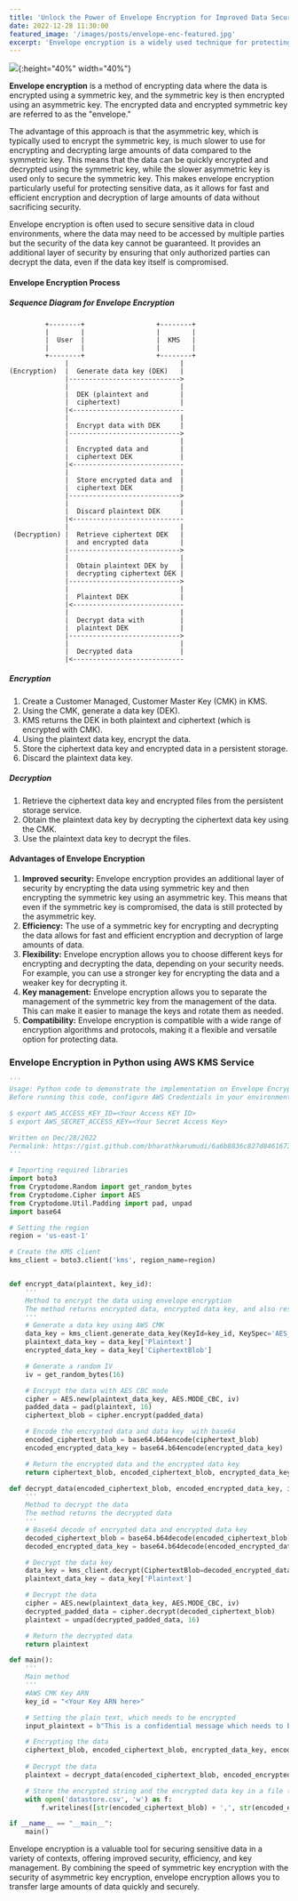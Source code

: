 ```yaml
---
title: 'Unlock the Power of Envelope Encryption for Improved Data Security'
date: 2022-12-28 11:30:00
featured_image: '/images/posts/envelope-enc-featured.jpg'  
excerpt: 'Envelope encryption is a widely used technique for protecting sensitive data as it moves between parties. By combining the speed of symmetric key encryption with the security of asymmetric key encryption, envelope encryption allows you to transfer large amounts of data quickly and securely. In this article, we delve into the details of envelope encryption and provide a Python code example for implementing it using AWS KMS.' 
--- 
```


![](/images/posts/envelope-enc-process.png){:height="40%" width="40%"}  

**Envelope encryption** is a method of encrypting data where the data is encrypted using a symmetric key, and the symmetric key is then encrypted using an asymmetric key. The encrypted data and encrypted symmetric key are referred to as the "envelope." 

The advantage of this approach is that the asymmetric key, which is typically used to encrypt the symmetric key, is much slower to use for encrypting and decrypting large amounts of data compared to the symmetric key. This means that the data can be quickly encrypted and decrypted using the symmetric key, while the slower asymmetric key is used only to secure the symmetric key. This makes envelope encryption particularly useful for protecting sensitive data, as it allows for fast and efficient encryption and decryption of large amounts of data without sacrificing security.

Envelope encryption is often used to secure sensitive data in cloud environments, where the data may need to be accessed by multiple parties but the security of the data key cannot be guaranteed. It provides an additional layer of security by ensuring that only authorized parties can decrypt the data, even if the data key itself is compromised. 

#### Envelope Encryption Process  

##### Sequence Diagram for Envelope Encryption
```  
         +--------+                  +--------+
         |        |                  |        |
         |  User  |                  |  KMS   |
         |        |                  |        |
         +--------+                  +--------+
              |                            |
(Encryption)  |  Generate data key (DEK)   |
              |---------------------------->
              |                            |
              |  DEK (plaintext and        |
              |  ciphertext)               |
              |<----------------------------
              |                            |
              |  Encrypt data with DEK     |
              |---------------------------->
              |                            |
              |  Encrypted data and        |
              |  ciphertext DEK            |
              |<----------------------------
              |                            |
              |  Store encrypted data and  |
              |  ciphertext DEK            |
              |---------------------------->
              |                            |
              |  Discard plaintext DEK     |
              |<----------------------------
              |                            |
 (Decryption) |  Retrieve ciphertext DEK   |
              |  and encrypted data        |
              |---------------------------->
              |                            |
              |  Obtain plaintext DEK by   |
              |  decrypting ciphertext DEK |
              |---------------------------->
              |                            |
              |  Plaintext DEK             |
              |<----------------------------
              |                            |
              |  Decrypt data with         |
              |  plaintext DEK             |
              |---------------------------->
              |                            |
              |  Decrypted data            |
              |<----------------------------
``` 

##### Encryption
1. Create a Customer Managed, Customer Master Key (CMK) in KMS.  
2. Using the CMK, generate a data key (DEK).  
3. KMS returns the DEK in both plaintext and ciphertext (which is encrypted with CMK).     
4. Using the plaintext data key, encrypt the data.  
5. Store the ciphertext data key and encrypted data in a persistent storage.  
6. Discard the plaintext data key.  

##### Decryption 
1. Retrieve the ciphertext data key and encrypted files from the persistent storage service.  
2. Obtain the plaintext data key by decrypting the ciphertext data key using the CMK.  
3. Use the plaintext data key to decrypt the files.

#### Advantages of Envelope Encryption    

1.  **Improved security:** Envelope encryption provides an additional layer of security by encrypting the data using symmetric key and then encrypting the symmetric key using an asymmetric key. This means that even if the symmetric key is compromised, the data is still protected by the asymmetric key.  
2.  **Efficiency:** The use of a symmetric key for encrypting and decrypting the data allows for fast and efficient encryption and decryption of large amounts of data.  
3.  **Flexibility:** Envelope encryption allows you to choose different keys for encrypting and decrypting the data, depending on your security needs. For example, you can use a stronger key for encrypting the data and a weaker key for decrypting it.  
4.  **Key management:** Envelope encryption allows you to separate the management of the symmetric key from the management of the data. This can make it easier to manage the keys and rotate them as needed.  
5.  **Compatibility:** Envelope encryption is compatible with a wide range of encryption algorithms and protocols, making it a flexible and versatile option for protecting data.  

### Envelope Encryption in Python using AWS KMS Service  

```python 
'''
Usage: Python code to demonstrate the implementation on Envelope Encryption using AWS KMS
Before running this code, configure AWS Credentials in your environment:

$ export AWS_ACCESS_KEY_ID=<Your Access KEY ID> 
$ export AWS_SECRET_ACCESS_KEY=<Your Secret Access Key> 

Written on Dec/28/2022
Permalink: https://gist.github.com/bharathkarumudi/6a6b8836c827d846167381d3ba42974d 
'''

# Importing required libraries  
import boto3 
from Cryptodome.Random import get_random_bytes
from Cryptodome.Cipher import AES 
from Cryptodome.Util.Padding import pad, unpad
import base64 

# Setting the region  
region = 'us-east-1'

# Create the KMS client
kms_client = boto3.client('kms', region_name=region)


def encrypt_data(plaintext, key_id):
    '''
    Method to encrypt the data using envelope encryption 
    The method returns encrypted data, encrypted data key, and also respective base64 encoded values. 
    '''  
    # Generate a data key using AWS CMK
    data_key = kms_client.generate_data_key(KeyId=key_id, KeySpec='AES_256')
    plaintext_data_key = data_key['Plaintext']
    encrypted_data_key = data_key['CiphertextBlob']

    # Generate a random IV
    iv = get_random_bytes(16)

    # Encrypt the data with AES CBC mode  
    cipher = AES.new(plaintext_data_key, AES.MODE_CBC, iv)
    padded_data = pad(plaintext, 16)
    ciphertext_blob = cipher.encrypt(padded_data)

    # Encode the encrypted data and data key  with base64  
    encoded_ciphertext_blob = base64.b64encode(ciphertext_blob) 
    encoded_encrypted_data_key = base64.b64encode(encrypted_data_key)

    # Return the encrypted data and the encrypted data key
    return ciphertext_blob, encoded_ciphertext_blob, encrypted_data_key, encoded_encrypted_data_key, iv

def decrypt_data(encoded_ciphertext_blob, encoded_encrypted_data_key, iv):
    '''
    Method to decrypt the data 
    The method returns the decrypted data  
    '''  
    # Base64 decode of encrypted data and encrypted data key 
    decoded_ciphertext_blob = base64.b64decode(encoded_ciphertext_blob)
    decoded_encrypted_data_key = base64.b64decode(encoded_encrypted_data_key)

    # Decrypt the data key
    data_key = kms_client.decrypt(CiphertextBlob=decoded_encrypted_data_key)
    plaintext_data_key = data_key['Plaintext']

    # Decrypt the data
    cipher = AES.new(plaintext_data_key, AES.MODE_CBC, iv)
    decrypted_padded_data = cipher.decrypt(decoded_ciphertext_blob)
    plaintext = unpad(decrypted_padded_data, 16)

    # Return the decrypted data
    return plaintext

def main(): 
    ''' 
    Main method  
    '''
    #AWS CMK Key ARN 
    key_id = "<Your Key ARN here>" 

    # Setting the plain text, which needs to be encrypted  
    input_plaintext = b"This is a confidential message which needs to be encrypted." 

    # Encrypting the data 
    ciphertext_blob, encoded_ciphertext_blob, encrypted_data_key, encoded_encrypted_data_key, iv = encrypt_data(input_plaintext, key_id)
    
    # Decrypt the data
    plaintext = decrypt_data(encoded_ciphertext_blob, encoded_encrypted_data_key, iv)

    # Store the encrypted string and the encrypted data key in a file (optional)
    with open('datastore.csv', 'w') as f:
        f.writelines([str(encoded_ciphertext_blob) + ',', str(encoded_encrypted_data_key) + ',', str(iv)])

if __name__ == "__main__":
    main()

```

Envelope encryption is a valuable tool for securing sensitive data in a variety of contexts, offering improved security, efficiency, and key management. By combining the speed of symmetric key encryption with the security of asymmetric key encryption, envelope encryption allows you to transfer large amounts of data quickly and securely.  
  




   